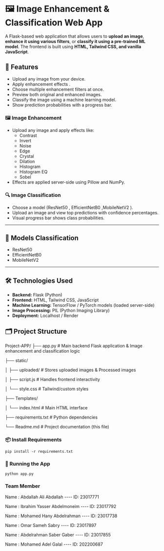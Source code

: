 # 🖼️ Image Enhancement & Classification Web App

A Flask-based web application that allows users to **upload an image**, **enhance it using various filters**, or **classify it using a pre-trained ML model**. The frontend is built using **HTML, Tailwind CSS, and vanilla JavaScript**.


## 📸 Features

- Upload any image from your device.
- Apply enhancement effects .
- Choose multiple enhancement filters at once.
- Preview both original and enhanced images.
- Classify the image using a machine learning model.
- Show prediction probabilities with a progress bar.

### 🖼️ Image Enhancement
- Upload any image and apply effects like:
  - Contrast
  - Invert
  - Noise
  - Edge
  - Crystal
  - Dilation
  - Histogram
  - Histogram EQ
  - Sobel
- Effects are applied server-side using Pillow and NumPy.

### 🔍 Image Classification
- Choose a model (ResNet50 , EfficientNetB0 ,MobileNetV2 ).
- Upload an image and view top predictions with confidence percentages.
- Visual progress bar shows class probabilities.

---

## 🧠 Models Classification

  - ResNet50
  - EfficientNetB0
  - MobileNetV2

---

## 🛠️ Technologies Used

- **Backend:** Flask (Python)
- **Frontend:** HTML, Tailwind CSS, JavaScript
- **Machine Learning:** TensorFlow / PyTorch models (loaded server-side)
- **Image Processing:** PIL (Python Imaging Library)
- **Deployment:** Localhost / Render


## 🗂️ Project Structure

Project-APP/
├── app.py # Main backend Flask application & Image enhancement and classification logic

├── static/

│ ├── uploaded/ # Stores uploaded images & Processed images

│ ├── script.js # Handles frontend interactivity

│ └── style.css # Tailwind/custom styles

├── Templates/

│ └── index.html # Main HTML interface

├── requirements.txt # Python dependencies

└── Readme.md # Project documentation (this file)


### 📦 Install Requirements
    pip install -r requirements.txt

### 🚀 Running the App
    python app.py


### Team Member

  Name : Abdallah Ali Abdallah            ----     ID: 23017771  
  
  Name : Ibrahim Yasser Abdelmoneim       ----     ID: 23017792
  
  Name : Mohamed Hany Abdelrahman         ----     ID: 23017738
  
  Name : Omar Sameh Sabry                 ----     ID: 23017897
  
  Name : Abdelrahman Saber Gaber          ----     ID: 23017855
  
  Name : Mohamed Adel Galal               ----     ID: 202200687
